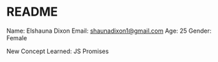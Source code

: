 
# README

Name: Elshauna Dixon
Email: shaunadixon1@gmail.com
Age: 25
Gender: Female

New Concept Learned: JS Promises 